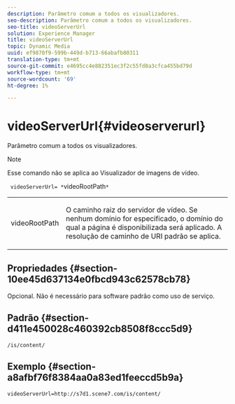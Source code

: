 ```yaml
---
description: Parâmetro comum a todos os visualizadores.
seo-description: Parâmetro comum a todos os visualizadores.
seo-title: videoServerUrl
solution: Experience Manager
title: videoServerUrl
topic: Dynamic Media
uuid: ef9870f9-599b-449d-b713-66abafb80311
translation-type: tm+mt
source-git-commit: e4695cc4e882351ec3f2c55fd8a3cfca455bd79d
workflow-type: tm+mt
source-wordcount: '69'
ht-degree: 1%

---
```



# videoServerUrl{#videoserverurl}

Parâmetro comum a todos os visualizadores.

>[!NOTE]
>
>Esse comando não se aplica ao Visualizador de imagens de vídeo.

` videoServerUrl= *`videoRootPath`*`

<table id="table_9B98C97485DD4DEB8A6ECBCE8DF6B886"> 
 <tbody> 
  <tr> 
   <td colname="col1"> <p> <span class="codeph"> <span class="varname"> videoRootPath</span> </span> </p> </td> 
   <td colname="col2"> <p> O caminho raiz do servidor de vídeo. Se nenhum domínio for especificado, o domínio do qual a página é disponibilizada será aplicado. A resolução de caminho de URI padrão se aplica. </p> </td> 
  </tr> 
 </tbody> 
</table>

## Propriedades {#section-10ee45d637134e0fbcd943c62578cb78}

Opcional. Não é necessário para software padrão como uso de serviço.

## Padrão {#section-d411e450028c460392cb8508f8ccc5d9}

`/is/content/`

## Exemplo {#section-a8afbf76f8384aa0a83ed1feeccd5b9a}

```
videoServerUrl=http://s7d1.scene7.com/is/content/
```

